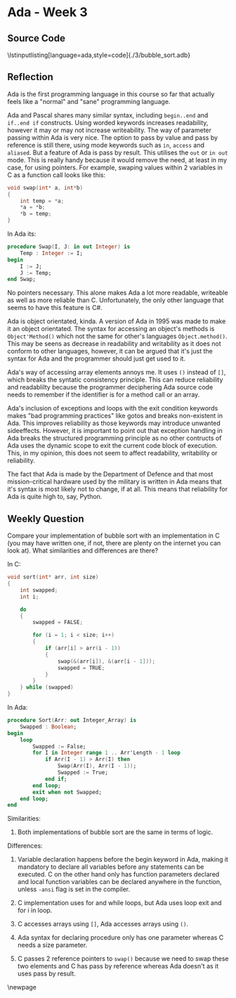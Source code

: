 # Ada - Week 3
## Source Code
\lstinputlisting[language=ada,style=code]{./3/bubble_sort.adb}


## Reflection

Ada is the first programming language in this course so far that actually feels
like a "normal" and "sane" programming language.

Ada and Pascal shares many similar syntax, including `begin..end` and `if..end
if` constructs. Using worded keywords increases readability, however it may or
may not increase writeability. The way of parameter passing within Ada is very
nice. The option to pass by value and pass by reference is still there, using
mode keywords such as `in`, `access` and `aliased`. But a feature of Ada is
pass by result. This utilises the `out` or `in out` mode. This is really handy
because it would remove the need, at least in my case, for using pointers. For
example, swaping values within 2 variables in C as a function call looks like
this:

```c
void swap(int* a, int*b)
{
    int temp = *a;
    *a = *b;
    *b = temp;
}
```

In Ada its:

```ada
procedure Swap(I, J: in out Integer) is
    Temp : Integer := I;
begin
    I := J;
    J := Temp;
end Swap;
```

No pointers necessary. This alone makes Ada a lot more readable, writeable as
well as more reliable than C. Unfortunately, the only other language that seems
to have this feature is C#.

Ada is object orientated, kinda. A version of Ada in 1995 was made to make it
an object orientated. The syntax for accessing an object's methods is
`Object'Method()` which not the same for other's languages `Object.method()`.
This may be seens as decrease in readability and writability as it does not
conform to other languages, however, it can be argued that it's just the syntax
for Ada and the programmer should just get used to it.

Ada's way of accessing array elements annoys me. It uses `()` instead of `[]`,
which breaks the syntatic consistency principle. This can reduce reliability
and readablilty because the programmer deciphering Ada source code needs to
remember if the identifier is for a method call or an array.

Ada's inclusion of exceptions and loops with the exit condition keywords makes
"bad programming practices" like gotos and breaks non-existent in Ada. This
improves reliability as those keywords may introduce unwanted sideeffects.
However, it is important to point out that exception handling in Ada breaks the
structured programming principle as no other contructs of Ada uses the dynamic
scope to exit the current code block of execution. This, in my opinion, this
does not seem to affect readability, writability or reliability.

The fact that Ada is made by the Department of Defence and that most
mission-critical hardware used by the military is written in Ada means that
it's syntax is most likely not to change, if at all. This means that
reliability for Ada is quite high to, say, Python.


## Weekly Question

Compare your implementation of bubble sort with an implementation in C (you may
have written one, if not, there are plenty on the internet you can look at).
What similarities and differences are there?

In C:
```c
void sort(int* arr, int size)
{
    int swapped;
    int i;

    do
    {
        swapped = FALSE;

        for (i = 1; i < size; i++)
        {
            if (arr[i] > arr(i - 1))
            {
                swap(&(arr[i]), &(arr[i - 1]));
                swapped = TRUE;
            }
        }
    } while (swapped)
}
```

In Ada:
```ada
procedure Sort(Arr: out Integer_Array) is
    Swapped : Boolean;
begin
    loop
        Swapped := False;
        for I in Integer range 1 .. Arr'Length - 1 loop
            if Arr(I - 1) > Arr(I) then
                Swap(Arr(I), Arr(I - 1));
                Swapped := True;
            end if;
        end loop;
        exit when not Swapped;
    end loop;
end
```

Similarities:

1.  Both implementations of bubble sort are the same in terms of logic.

Differences:

1.  Variable declaration happens before the begin keyword in Ada, making it
    mandatory to declare all variables before any statements can be
    executed. C on the other hand only has function parameters declared and
    local function variables can be declared anywhere in the function,
    unless `-ansi` flag is set in the compiler.

2.  C implementation uses for and while loops, but Ada uses loop exit and
    for i in loop.

3.  C accesses arrays using `[]`, Ada accesses arrays using `()`.

4.  Ada syntax for declaring procedure only has one parameter whereas C
    needs a size parameter.

5.  C passes 2 reference pointers to `swap()` because we need to swap these two
    elements and C has pass by reference whereas Ada doesn't as it uses pass by
    result.

\newpage
